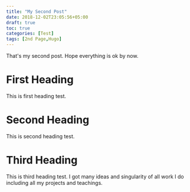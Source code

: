 ```yaml
---
title: "My Second Post"
date: 2018-12-02T23:05:56+05:00
draft: true
toc: true
categories: [Test]
tags: [2nd Page,Hugo]
---
```

That's my second post. Hope everything is ok by now. 
# First Heading
This is first heading test. 
# Second Heading
This is second heading test.
# Third Heading
This is third heading test. I got many ideas and singularity of all work I do including all my projects and teachings.

 